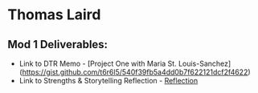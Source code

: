 # Thomas Laird

## Mod 1 Deliverables:
* Link to DTR Memo - [Project One with Maria St. Louis-Sanchez] (https://gist.github.com/t6r6l5/540f39fb5a4dd0b7f622121dcf2f4622)
* Link to Strengths & Storytelling Reflection - [Reflection](https://gist.github.com/t6r6l5/cbc52a50277e815058176c3448a72916)
